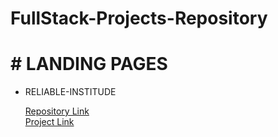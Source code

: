 # **FullStack-Projects-Repository**
# # LANDING PAGES
* RELIABLE-INSTITUDE
  
  [Repository Link](https://github.com/yashdatir1999/LANDING-page1-RELIABLE-INSTITUDE)  
  [Project Link](https://yashdatir1999.github.io/RELIABLE-INSTITUDE/)
